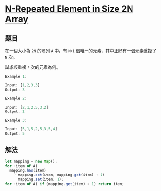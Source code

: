# [N-Repeated Element in Size 2N Array](https://leetcode.com/problems/n-repeated-element-in-size-2n-array/)

## 題目

在一個大小為 `2N` 的陣列 `A` 中，有 `N+1` 個唯一的元素，其中正好有一個元素重複了 `N` 次。

試求該重複 `N` 次的元素為何。

```jsx
Example 1:

Input: [1,2,3,3]
Output: 3

Example 2:

Input: [2,1,2,5,3,2]
Output: 2

Example 3:

Input: [5,1,5,2,5,3,5,4]
Output: 5
```

## 解法

```jsx
let mapping = new Map();
for (item of A)
  mapping.has(item)
    ? mapping.set(item, mapping.get(item) + 1)
    : mapping.set(item, 1);
for (item of A) if (mapping.get(item) > 1) return item;
```
